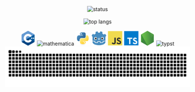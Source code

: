 <div align="center">

  <picture>
    <source media="(prefers-color-scheme: light)" srcset="https://github-readme-stats.vercel.app/api?username=mirion-dev&title_color=0969da&text_color=1f2328&icon_color=0969da&border_color=d1d9e0&bg_color=f6f8fa&show_icons=true" />
    <img alt="status" src="https://github-readme-stats.vercel.app/api?username=mirion-dev&title_color=4493f8&text_color=f0f6fc&icon_color=4493f8&border_color=3d444d&bg_color=151b23&show_icons=true" />
  </picture>

  <br>
  <br>

  <picture>
    <source media="(prefers-color-scheme: light)" srcset="https://github-readme-stats.vercel.app/api/top-langs/?username=mirion-dev&title_color=0969da&text_color=1f2328&icon_color=0969da&border_color=d1d9e0&bg_color=f6f8fa&layout=donut&hide=mathematica,css,scss" />
    <img alt="top langs" src="https://github-readme-stats.vercel.app/api/top-langs/?username=mirion-dev&title_color=4493f8&text_color=f0f6fc&icon_color=4493f8&border_color=3d444d&bg_color=151b23&layout=donut&hide=mathematica,css,scss" />
  </picture>

  <br>
  <br>

  <img width=40 height=40 alt="c++" src="https://github.com/devicons/devicon/blob/master/icons/cplusplus/cplusplus-original.svg">
  <img width=40 height=40 alt="mathematica" src="https://upload.wikimedia.org/wikipedia/commons/2/20/Mathematica_Logo.svg">
  <img width=40 height=40 alt="python" src="https://github.com/devicons/devicon/blob/master/icons/python/python-original.svg">
  <img width=40 height=40 alt="godot" src="https://github.com/devicons/devicon/blob/master/icons/godot/godot-original.svg">
  <img width=40 height=40 alt="javascript" src="https://github.com/devicons/devicon/blob/master/icons/javascript/javascript-original.svg">
  <img width=40 height=40 alt="typescript" src="https://github.com/devicons/devicon/blob/master/icons/typescript/typescript-original.svg">
  <img width=40 height=40 alt="nodejs" src="https://github.com/devicons/devicon/blob/master/icons/nodejs/nodejs-original.svg">
  <img width=40 height=40 alt="typst" src="https://avatars.githubusercontent.com/u/67595261">

  <br>

  <picture>
    <source media="(prefers-color-scheme: light)" srcset="https://github.com/mirion-dev/mirion-dev/blob/output/snake.svg" />
    <img alt="snake" src="https://github.com/mirion-dev/mirion-dev/blob/output/snake-dark.svg" />
  </picture>

</div>
